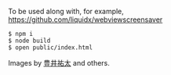 To be used along with, for example, https://github.com/liquidx/webviewscreensaver

```
$ npm i
$ node build
$ open public/index.html
```

Images by [豊井祐太](http://1041uuu.tumblr.com) and others.